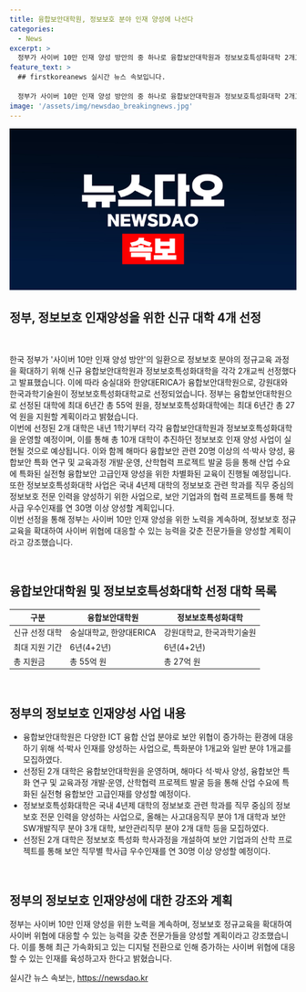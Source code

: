 ```yaml
---
title: 융합보안대학원, 정보보호 분야 인재 양성에 나선다
categories:
  - News
excerpt: >
  정부가 사이버 10만 인재 양성 방안의 중 하나로 융합보안대학원과 정보보호특성화대학 2개교씩 선정하고 55억, 27억 원의 지원을 결정했다. 숭실대-한양대ERICA가 융합보안대학원, 강원대-한국과학기술원이 정보보호특성화대학으로 선정됐으며, 10개 대학이 최종 선정됐다. 융합보안대학원은 자율주행, 일반 분야 1개교로 모집하고, 정보보호특성화대학은 사고대응직무, 보안SW개발직무, 보안관리직무 등을 지원한다.
feature_text: >
  ## firstkoreanews 실시간 뉴스 속보입니다.

  정부가 사이버 10만 인재 양성 방안의 중 하나로 융합보안대학원과 정보보호특성화대학 2개교씩 선정하고 55억, 27억 원의 지원을 결정했다. 숭실대-한양대ERICA가 융합보안대학원, 강원대-한국과학기술원이 정보보호특성화대학으로 선정됐으며, 10개 대학이 최종 선정됐다. 융합보안대학원은 자율주행, 일반 분야 1개교로 모집하고, 정보보호특성화대학은 사고대응직무, 보안SW개발직무, 보안관리직무 등을 지원한다.
image: '/assets/img/newsdao_breakingnews.jpg'
---
```


<p><img src="/assets/img/newsdao_breakingnews.jpg" alt="firstkoreanews 속보" /></p>

<h2>정부, 정보보호 인재양성을 위한 신규 대학 4개 선정</h2>

<p data-ke-size="size16">&nbsp;</p>

<p>한국 정부가 '사이버 10만 인재 양성 방안'의 일환으로 정보보호 분야의 정규교육 과정을 확대하기 위해 신규 융합보안대학원과 정보보호특성화대학을 각각 2개교씩 선정했다고 발표했습니다. 이에 따라 숭실대와 한양대ERICA가 융합보안대학원으로, 강원대와 한국과학기술원이 정보보호특성화대학교로 선정되었습니다. 정부는 융합보안대학원으로 선정된 대학에 최대 6년간 총 55억 원을, 정보보호특성화대학에는 최대 6년간 총 27억 원을 지원할 계획이라고 밝혔습니다. <br>
이번에 선정된 2개 대학은 내년 1학기부터 각각 융합보안대학원과 정보보호특성화대학을 운영할 예정이며, 이를 통해 총 10개 대학이 추진하던 정보보호 인재 양성 사업이 실현될 것으로 예상됩니다. 이와 함께 해마다 융합보안 관련 20명 이상의 석·박사 양성, 융합보안 특화 연구 및 교육과정 개발·운영, 산학협력 프로젝트 발굴 등을 통해 산업 수요에 특화된 실전형 융합보안 고급인재 양성을 위한 차별화된 교육이 진행될 예정입니다. 또한 정보보호특성화대학 사업은 국내 4년제 대학의 정보보호 관련 학과를 직무 중심의 정보보호 전문 인력을 양성하기 위한 사업으로, 보안 기업과의 협력 프로젝트를 통해 학사급 우수인재를 연 30명 이상 양성할 계획입니다.<br>
이번 선정을 통해 정부는 사이버 10만 인재 양성을 위한 노력을 계속하며, 정보보호 정규교육을 확대하여 사이버 위협에 대응할 수 있는 능력을 갖춘 전문가들을 양성할 계획이라고 강조했습니다.</p>

<p data-ke-size="size16">&nbsp;</p>

<h2 data-ke-size="size26">융합보안대학원 및 정보보호특성화대학 선정 대학 목록</h2>

<table>
    <thead>
        <tr>
            <th>구분</th>
            <th>융합보안대학원</th>
            <th>정보보호특성화대학</th>
        </tr>
    </thead>
    <tbody>
        <tr>
            <td>신규 선정 대학</td>
            <td>숭실대학교, 한양대ERICA</td>
            <td>강원대학교, 한국과학기술원</td>
        </tr>
        <tr>
            <td>최대 지원 기간</td>
            <td>6년(4+2년)</td>
            <td>6년(4+2년)</td>
        </tr>
        <tr>
            <td>총 지원금</td>
            <td>총 55억 원</td>
            <td>총 27억 원</td>
        </tr>
    </tbody>
</table>

<p data-ke-size="size16">&nbsp;</p>

<h2 data-ke-size="size26">정부의 정보보호 인재양성 사업 내용</h2>

<ul>
    <li>융합보안대학원은 다양한 ICT 융합 산업 분야로 보안 위협이 증가하는 환경에 대응하기 위해 석·박사 인재를 양성하는 사업으로, 특화분야 1개교와 일반 분야 1개교를 모집하였다.</li>
    <li>선정된 2개 대학은 융합보안대학원을 운영하며, 해마다 석·박사 양성, 융합보안 특화 연구 및 교육과정 개발·운영, 산학협력 프로젝트 발굴 등을 통해 산업 수요에 특화된 실전형 융합보안 고급인재를 양성할 예정이다.</li>
    <li>정보보호특성화대학은 국내 4년제 대학의 정보보호 관련 학과를 직무 중심의 정보보호 전문 인력을 양성하는 사업으로, 올해는 사고대응직무 분야 1개 대학과 보안SW개발직무 분야 3개 대학, 보안관리직무 분야 2개 대학 등을 모집하였다.</li>
    <li>선정된 2개 대학은 정보보호 특성화 학사과정을 개설하여 보안 기업과의 산학 프로젝트를 통해 보안 직무별 학사급 우수인재를 연 30명 이상 양성할 예정이다.</li>
</ul>

<p data-ke-size="size16">&nbsp;</p>

<h2 data-ke-size="size26">정부의 정보보호 인재양성에 대한 강조와 계획</h2>

<p>정부는 사이버 10만 인재 양성을 위한 노력을 계속하며, 정보보호 정규교육을 확대하여 사이버 위협에 대응할 수 있는 능력을 갖춘 전문가들을 양성할 계획이라고 강조했습니다. 이를 통해 최근 가속화되고 있는 디지털 전환으로 인해 증가하는 사이버 위협에 대응할 수 있는 인재를 육성하고자 한다고 밝혔습니다.</p>
실시간 뉴스 속보는, <a href="https://newsdao.kr" rel="dofollow">https://newsdao.kr</a>



